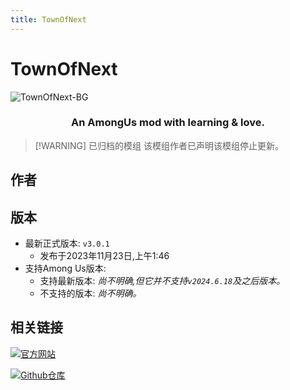 ```yaml
---
title: TownOfNext
---
```

# TownOfNext <Badge type="warning" text="已归档的模组" />
![TownOfNext-BG](/Image/TownOfNext.jpg)

<div align="center">
<h3>An AmongUs mod with learning & love.</h3>
</div>

> [!WARNING] 已归档的模组
> 该模组作者已声明该模组停止更新。

<script setup>
import { VPTeamMembers } from 'vitepress/theme'

const members = [
  {
    avatar: '/Image/KARPED1EM.png',
    name: 'KARPED1EM',
    title: '开发者',
    links: [
      { icon: 'github', link: 'https://github.com/KARPED1EM' },
    ]
  }
]

</script>

## 作者

<div align="center">
<VPTeamMembers size="small" :members="members" />
</div>

## 版本
- 最新正式版本: `v3.0.1`
  - 发布于2023年11月23日,上午1:46
- 支持Among Us版本:
    - 支持最新版本: *尚不明确,但它并不支持`v2024.6.18`及之后版本。*
    - 不支持的版本: *尚不明确。*

## 相关链接
[![官方网站](https://badgen.net/badge/Web/Site/3AA675)](https://tonx.cc)

[![Github仓库](https://badgen.net/badge/Github/Repository/github?icon=github)](https://github.com/KARPED1EM/TownOfNext)